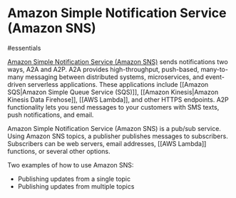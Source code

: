 # Amazon Simple Notification Service (Amazon SNS)

#essentials 

[Amazon Simple Notification Service (Amazon SNS)](https://aws.amazon.com/sns/) sends notifications two ways, A2A and A2P. A2A provides high-throughput, push-based, many-to-many messaging between distributed systems, microservices, and event-driven serverless applications. These applications include [[Amazon SQS|Amazon Simple Queue Service (SQS)]], [[Amazon Kinesis|Amazon Kinesis Data Firehose]], [[AWS Lambda]], and other HTTPS endpoints. A2P functionality lets you send messages to your customers with SMS texts, push notifications, and email.

Amazon Simple Notification Service (Amazon SNS) is a pub/sub service. Using Amazon SNS topics, a publisher publishes messages to subscribers. Subscribers can be web servers, email addresses, [[AWS Lambda]] functions, or several other options.

Two examples of how to use Amazon SNS:
- Publishing updates from a single topic
- Publishing updates from multiple topics